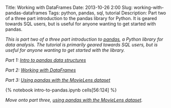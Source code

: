 Title: Working with DataFrames
Date: 2013-10-26 2:00
Slug: working-with-pandas-dataframes
Tags: python, pandas, sql, tutorial
Description: Part two of a three part introduction to the pandas library for Python. It is geared towards SQL users, but is useful for anyone wanting to get started with pandas.

_This is part two of a three part introduction to [pandas](pandas.pydata.org), a Python library for data analysis. The tutorial is primarily geared towards SQL users, but is useful for anyone wanting to get started with the library._

_Part 1: [Intro to pandas data structures](/2013/10/26/intro-to-pandas-data-structures/)_

_Part 2: [Working with DataFrames](/2013/10/26/working-with-pandas-dataframes/)_

_Part 3: [Using pandas with the MovieLens dataset](/2013/10/26/using-pandas-on-the-movielens-dataset/)_

{% notebook intro-to-pandas.ipynb cells[56:124] %}

_Move onto part three, [using pandas with the MovieLens dataset](/2013/10/26/using-pandas-on-the-movielens-dataset/)._